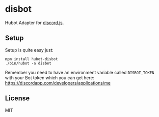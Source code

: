 # disbot

Hubot Adapter for [discord.js](https://github.com/hydrabolt/discord.js/).

## Setup

Setup is quite easy just:

    npm install hubot-disbot
    ./bin/hubot -a disbot

Remember you need to have an environment variable called ``DISBOT_TOKEN`` with your Bot token which you can get here: https://discordapp.com/developers/applications/me

## License

MIT
